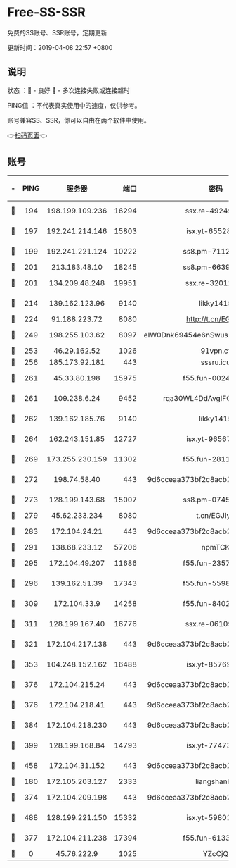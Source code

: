 # Free-SS-SSR

免费的SS账号、SSR账号，定期更新

更新时间：2019-04-08 22:57 +0800

## 说明

状态     ：🙂 - 良好 🙁 - 多次连接失败或连接超时

PING值   ：不代表真实使用中的速度，仅供参考。

账号兼容SS、SSR，你可以自由在两个软件中使用。

👉[扫码页面](https://liesauer.github.io/Free-SS-SSR/)👈

## 账号

|-|PING|服务器|端口|密码|加密方式|区域|
|:----:|:----:|:-----:|-----:|:----:|:----:|:----:|
|🙂|194|198.199.109.236|16294|ssx.re-49249273|aes-256-cfb|US|
|🙂|197|192.241.214.146|15803|isx.yt-65528356|aes-256-cfb|US|
|🙂|199|192.241.221.124|10222|ss8.pm-71123856|aes-256-cfb|US|
|🙂|201|213.183.48.10|18245|ss8.pm-66393929|rc4-md5|RU|
|🙂|201|134.209.48.248|19951|ssx.re-32012772|aes-256-cfb|US|
|🙂|214|139.162.123.96|9140|likky1415|aes-256-cfb|JP|
|🙂|224|91.188.223.72|8080|http://t.cn/EGJIyrl|rc4-md5|RU|
|🙂|249|198.255.103.62|8097|eIW0Dnk69454e6nSwuspv9DmS201tQ0D|aes-256-cfb|US|
|🙂|253|46.29.162.52|1026|91vpn.cf|rc4-md5|RU|
|🙂|256|185.173.92.181|443|sssru.icu|rc4-md5|RU|
|🙂|261|45.33.80.198|15975|f55.fun-00246123|aes-256-cfb|US|
|🙂|261|109.238.6.24|9452|rqa30WL4DdAvgIFG6Fs3znzTa|aes-256-cfb|FR|
|🙂|262|139.162.185.76|9140|likky1415|aes-256-cfb|DE|
|🙂|264|162.243.151.85|12727|isx.yt-96567464|aes-256-cfb|US|
|🙂|269|173.255.230.159|11302|f55.fun-28114209|aes-256-cfb|US|
|🙂|272|198.74.58.40|443|9d6cceaa373bf2c8acb22e60b6a58be6|aes-256-cfb|US|
|🙂|273|128.199.143.68|15007|ss8.pm-07458525|aes-256-cfb|SG|
|🙂|279|45.62.233.234|8080|t.cn/EGJIyrl|rc4-md5|CA|
|🙂|283|172.104.24.21|443|9d6cceaa373bf2c8acb22e60b6a58be6|aes-256-cfb|US|
|🙂|291|138.68.233.12|57206|npmTCK|rc4-md5|US|
|🙂|295|172.104.49.207|11686|f55.fun-23572783|aes-256-cfb|SG|
|🙂|296|139.162.51.39|17343|f55.fun-55982409|aes-256-cfb|SG|
|🙂|309|172.104.33.9|14258|f55.fun-84028814|aes-256-cfb|SG|
|🙂|311|128.199.167.40|16776|ssx.re-06109794|aes-256-cfb|SG|
|🙂|321|172.104.217.138|443|9d6cceaa373bf2c8acb22e60b6a58be6|aes-256-cfb|US|
|🙂|353|104.248.152.162|16488|isx.yt-85769451|aes-256-cfb|SG|
|🙂|376|172.104.215.24|443|9d6cceaa373bf2c8acb22e60b6a58be6|aes-256-cfb|US|
|🙂|376|172.104.218.41|443|9d6cceaa373bf2c8acb22e60b6a58be6|aes-256-cfb|US|
|🙂|384|172.104.218.230|443|9d6cceaa373bf2c8acb22e60b6a58be6|aes-256-cfb|US|
|🙂|399|128.199.168.84|14793|isx.yt-77473407|aes-256-cfb|SG|
|🙂|458|172.104.31.152|443|9d6cceaa373bf2c8acb22e60b6a58be6|aes-256-cfb|US|
|🙂|180|172.105.203.127|2333|liangshanbo|chacha20|JP|
|🙂|374|172.104.209.198|443|9d6cceaa373bf2c8acb22e60b6a58be6|aes-256-cfb|US|
|🙂|488|128.199.221.150|15332|isx.yt-59801351|aes-256-cfb|SG|
|🙁|377|172.104.211.238|17394|f55.fun-61332422|aes-256-cfb|US|
|🙁|0|45.76.222.9|1025|YZcCjQ|rc4-md5|JP|

